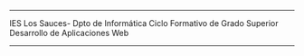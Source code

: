 
***

IES Los Sauces- Dpto de Informática
Ciclo Formativo de Grado Superior Desarrollo de Aplicaciones Web
***
